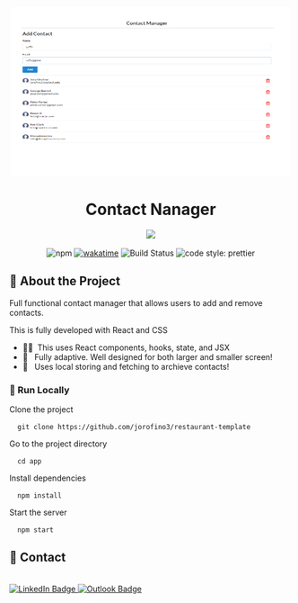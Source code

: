 
<div align="center">

  <img width="500" height="300" alt="image" src="app/src/images/project-contact.png">

  <h1>Contact Nanager</h1>


<!-- Badges -->
<div>
  <img src="https://img.shields.io/badge/react%20-%2320232a.svg?&style=for-the-badge&logo=react&logoColor=%2361DAFB" width=auto height="40" />
</div>

  ![npm](https://img.shields.io/npm/v/immer.svg)
  [![wakatime](https://wakatime.com/badge/github/jorofino3/contact-manager.svg)](https://wakatime.com/badge/github/jorofino3/contact-manager)
  ![Build Status](https://travis-ci.org/immerjs/immer.svg?branch=master)
  ![code style: prettier](https://img.shields.io/badge/code_style-prettier-ff69b4.svg)


</div>


<!-- About the Project -->
## :star2: About the Project
  <p>
    Full functional contact manager that allows users to add and remove contacts. 
  </p>



This is fully developed with React and CSS

- 👨‍💻 &nbsp;This uses React components, hooks, state, and JSX
- :iphone: &nbsp; Fully adaptive. Well designed for both larger and smaller screen!
- 🌱 &nbsp; Uses local storing and fetching to archieve contacts! 


<!-- Run Locally -->
### :running: Run Locally

Clone the project

```
  git clone https://github.com/jorofino3/restaurant-template
```

Go to the project directory

```
  cd app
```

Install dependencies

```
  npm install
```

Start the server

```
  npm start
```

<!-- Contact -->
## :handshake: Contact
<div>
  </a> </br>
<a href="https://www.linkedin.com/in/joeyorofino/"><img src="https://img.shields.io/badge/LinkedIn-0A66C2.svg?style=for-the-badge&logo=LinkedIn&logoColor=white" alt="LinkedIn Badge">
  
<a href="mailto:jorofino3@gatech.edu">
  <img src="https://img.shields.io/badge/Microsoft%20Outlook-0078D4.svg?style=for-the-badge&logo=Microsoft-Outlook&logoColor=white" alt="Outlook Badge">
<a/>
    
  </div>
